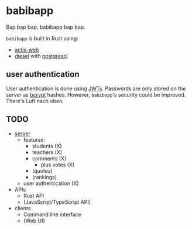 # babibapp

Bap bap bap, babibapp bap bap.

`babibapp` is built in Rust using:
- [actix-web](https://actix.rs)
- [diesel](https://diesel.rs) with [postgresql](https://www.postgresql.org)

## user authentication
User authentication is done using [JWTs](https://jwt.io).
Passwords are only stored on the server as [bcrypt](https://en.wikipedia.org/wiki/Bcrypt) hashes.
However, `babibapp`'s security could be improved. There's Luft nach oben.

## TODO

- [server](server)
	- features:
		- students (X)
		- teachers (X)
		- comments (X)
			- plus votes (X)
		- (quotes)
		- (rankings)
	- user authentication (X)
- APIs
	- Rust API
	- (JavaScript/TypeScript API)
- clients
	- Command line interface
	- (Web UI)
